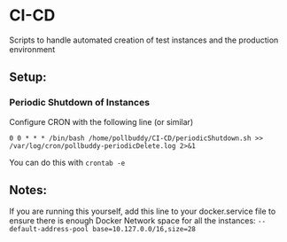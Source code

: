 # CI-CD
Scripts to handle automated creation of test instances and the production environment


## Setup: 

### Periodic Shutdown of Instances

Configure CRON with the following line (or similar)

`0 0 * * * /bin/bash /home/pollbuddy/CI-CD/periodicShutdown.sh >> /var/log/cron/pollbuddy-periodicDelete.log 2>&1`

You can do this with `crontab -e`

## Notes:

If you are running this yourself, add this line to your docker.service file to ensure there is enough Docker Network space for all the instances: 
`--default-address-pool base=10.127.0.0/16,size=28`